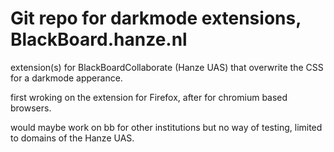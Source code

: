 # Git repo for darkmode extensions, BlackBoard.hanze.nl

extension(s) for BlackBoardCollaborate (Hanze UAS) that overwrite the CSS for a darkmode apperance. 

first wroking on the extension for Firefox, after for chromium based browsers.

would maybe work on bb for other institutions but no way of testing, limited to domains of the Hanze UAS.
